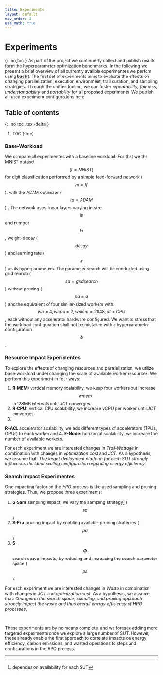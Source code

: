 ```yaml
---
title: Experiments
layout: default
nav_order: 3
use_math: true
---
```


# Experiments
{: .no_toc }
As part of the project we continuesly collect and publish results form the hyperparameter optimization benchmarks.
In the following we preesnt a brief overview of all currently availble experimentes we perfom using [**basht**](./00_bashed). 
The first set of experiments aims to evaluate the  effects on changing
parallelization, execution environment, trail duration, and sampling
strategies. Through the unified tooling, we can foster *repeatability,
fairness, understandability* and *portability* for all proposed
experiments. We publish all used experiment configurations here.



## Table of contents
{: .no_toc .text-delta }
1. TOC
{:toc}
### Base-Workload

We compare all experimentes with a baseline workload.
For that we the MNIST  dataset $$(t={MNIST})$$ for
digit classification performed by a simple feed-forward network
($$m={ff}$$), with the ADAM optimizer ($$ta=ADAM$$) . The network uses
linear layers varying in size $$ls$$ and number $$ln$$, weight-decay
($$decay$$) and learning rate ($$lr$$) as its hyperparameters. The parameter
search will be conducted using grid search ($$sa={gridsearch}$$) without
pruning ($$pa=\emptyset$$) and the equivalent of four similar-sized
workers with: $$wn=4, wcpu=2, wmem=2048, at=CPU$$, each without any
accelerator hardware configured. We want to stress that the workload
configuration shall not be mistaken with a hyperparameter configuration
$$\phi$$.

### Resource Impact Experimentes
To explore the effects of changing resources and parallelization, we
utilize base-workload under changing the scale of available worker
resources. We perform this experiment in four ways: 
1. **R-MEM:**
vertical memory scalability, we keep four workers but increase $$wmem$$ in
128MB intervals until *JCT* converges. 
2. **R-CPU:** vertical CPU
scalability, we increase vCPU per worker until *JCT* converges 
3. 
**R-ACL** accelerator scalability, we add different types of
accelerators (TPUs, GPUs) to each worker and 
4. **R-Node:** horizontal
scalability, we increase the number of available workers. 

For each experiment we are interested changes in *Trail-Wattage* in combination
with changes in *optimization cost* and *JCT*. As a hypothesis, we
assume that: *The target deployment platform for each SUT strongly
influences the ideal scaling configuration regarding energy efficiency.*

### Search Impact Experimentes
One impacting factor on the *HPO* process is the used sampling and
pruning strategies. Thus, we propose three experiments:
1. **S-Sam**
sampling impact, we vary the sampling strategy[^1] ($$sa$$) 
2.  **S-Pru**
pruning impact by enabling available pruning strategies ($$pa$$) 
1. **S-$$\Phi$$** search space impacts, by reducing and increasing the search parameter space ($$ps$$). 

For each experiment we are
interested changes in *Waste* in combination with changes in *JCT* and
*optimization cost*. As a hypothesis, we assume that: *Changes in the
search space, sampling, and pruning approach strongly impact the waste
and thus overall energy efficiency of HPO processes.*

<br/>

These experiments are by no means complete, and we foresee adding more
targeted experiments once we explore a large number of SUT. However,
these already enable the first approach to correlate impacts on energy
efficiency, carbon emissions, and wasted operations to steps and
configurations in the HPO process.

----
[^1]: dependes on availability for each SUT
